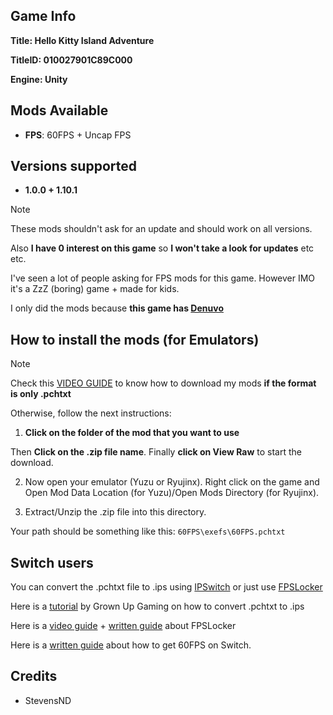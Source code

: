 ## Game Info

**Title: Hello Kitty Island Adventure**

**TitleID: 010027901C89C000**

**Engine: Unity**

## Mods Available

- **FPS**: 60FPS + Uncap FPS

## Versions supported

- **1.0.0 + 1.10.1**

> [!NOTE]
These mods shouldn't ask for an update and should work on all versions.

Also **I have 0 interest on this game** so **I won't take a look for updates** etc etc.

I've seen a lot of people asking for FPS mods for this game. However IMO it's a ZzZ (boring) game + made for kids.

I only did the mods because **this game has [Denuvo](https://steamdb.info/app/2495100/info/)**

## How to install the mods (for Emulators)

> [!NOTE]
Check this [VIDEO GUIDE](https://youtu.be/ij5fLfaZAWc?si=kBf1FVzheZY5SMgz) to know how to download my mods **if the format is only .pchtxt**

Otherwise, follow the next instructions:

1. **Click on the folder of the mod that you want to use**

Then **Click on the .zip file name**. Finally **click on View Raw** to start the download.

2. Now open your emulator (Yuzu or Ryujinx). Right click on the game and Open Mod Data Location (for Yuzu)/Open Mods Directory (for Ryujinx).

3. Extract/Unzip the .zip file into this directory.

Your path should be something like this: `60FPS\exefs\60FPS.pchtxt`

## Switch users

You can convert  the .pchtxt file to .ips using [IPSwitch](https://github.com/3096/ipswitch) or just use [FPSLocker](https://github.com/masagrator/FPSLocker)

Here is a [tutorial](https://youtu.be/m-V6Rs2sm9w?si=-b10u6yv0dhih5Kk) by Grown Up Gaming on how to convert .pchtxt to .ips

Here is a [video guide](https://youtu.be/0X5g6HF7LB4?si=n-UtFAEAj2VtjEQQ) + [written guide](https://rentry.co/NSwitch60FPSLockerGuide) about FPSLocker

Here is a [written guide](https://rentry.co/howtoget60fps) about how to get 60FPS on Switch.

## Credits 

- StevensND